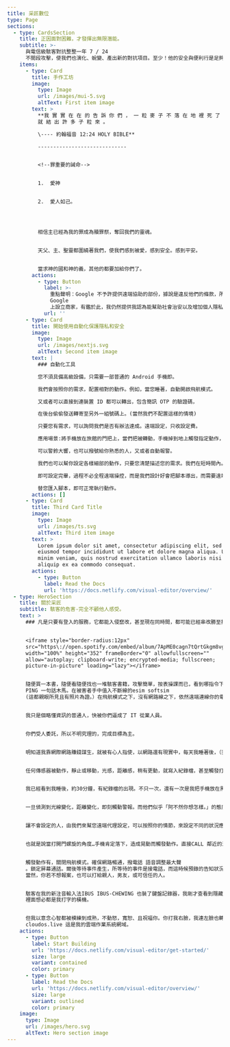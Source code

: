 ```yaml
---
title: 采匠數位
type: Page
sections:
  - type: CardsSection
    title: 正因面對困難，才發揮出無限潛能。
    subtitle: >-
      與電信級駭客對抗整整一年 7 / 24
      不間段攻擊，使我們也演化、蛻變、產出新的對抗項目。至少！他的安全與便利行是足夠的。我們白白的提供給互連網上的使用者使用。並加以闡述觀念。當台灣資安的一把推手。推廣資訊安全，並讓大家明白，網路針對，是種霸凌，它比電子腳鐐還要可怕的多，我處於警醒的狀態下，依靠有限的資源。發展出連駭客也無可攻破的系統。免登入匿名應用。
    items:
      - type: Card
        title: 手作工坊
        image:
          type: Image
          url: /images/mui-5.svg
          altText: First item image
        text: >
          **我 實 實 在 在 的 告 訴 你 們 ， 一 粒 麥 子 不 落 在 地 裡 死 了 ， 仍 舊 是 一 粒 ， 若 是 死 了 ，
          就 結 出 許 多 子 粒 來 。

          \---- 約翰福音 12:24 HOLY BIBLE**

          -----------------------------


          <!--罪重要的誡命-->


          1.  愛神


          2.  愛人如己。




          相信主已經為我的罪成為贖罪祭，奪回我們的靈魂。


          天父、主、聖靈都圍繞著我們，使我們感到被愛，感到安全。感到平安。


          當求神的國和神的義，其他的都要加給你們了。
        actions:
          - type: Button
            label: >-
              重點聲明：Google 不予許提供遠端協助的部份，據說是違反他們的條款，所以不受第三方技術單位的支援。若違反此條款即不可在
              Google
              上設立商家，有鑑於此，我仍然提供我認為能幫助社會治安以及增加個人隱私包含人權在內的一切服務。我們即將推出，連駭客都束手無策的一款APP。
            url: ''
      - type: Card
        title: 開始使用自動化保護隱私和安全
        image:
          type: Image
          url: /images/nextjs.svg
          altText: Second item image
        text: |
          ### 自動化工具

          您不須具備高級設備，只需要一部普通的 Android 手機即。

          我們會按照你的需求，配置相對的動作。例如，當您睡著，自動開啟飛航模式。

          又或者可以直接到連裝置 ID 都可以轉出，包含簡訊 OTP 的驗證碼，

          在後台偷偷發送轉寄至另外一組號碼上。(當然我們不配置這樣的情境)

          只要您有需求，可以詢問我們是否有辦法達成。遠端設定，只收設定費。

          應用場景:將手機放在旅館的門把上，當們把被轉動，手機掉到地上觸發指定動作，

          可以警鈴大響，也可以撥號給你熟悉的人，又或者自動報警。

          我們也可以幫你設定各樣細部的動作，只要您清楚描述您的需求。我們在短時間內。

          即可設定完畢，過程不必全程遠端操控，而是我們設計好會把腳本導出，而需要遠端

          替您匯入腳本，即可正常執行動作。
        actions: []
      - type: Card
        title: Third Card Title
        image:
          type: Image
          url: /images/ts.svg
          altText: Third item image
        text: >
          Lorem ipsum dolor sit amet, consectetur adipiscing elit, sed do
          eiusmod tempor incididunt ut labore et dolore magna aliqua. Ut enim ad
          minim veniam, quis nostrud exercitation ullamco laboris nisi ut
          aliquip ex ea commodo consequat.
        actions:
          - type: Button
            label: Read the Docs
            url: 'https://docs.netlify.com/visual-editor/overview/'
  - type: HeroSection
    title: 關於采匠
    subtitle: 駭客的危害-完全不顧他人感受。
    text: >
      ### 凡是只要有登入的服務，它都能入侵竄改，甚至現在同時間，都可能已經串改勝至把被用信箱，兩步驟驗證的權限奪去了。


      <iframe style="border-radius:12px"
      src="https\://open.spotify.com/embed/album/7ApME0cagn7tQrtGkgm8vg?utm\_source=generator"
      width="100%" height="352" frameBorder="0" allowfullscreen=""
      allow="autoplay; clipboard-write; encrypted-media; fullscreen;
      picture-in-picture" loading="lazy"></iframe>


      隨便買一本書，隨便看隨便找也一堆駭客書籍，攻擊簡單，按表操課而已，看到哪指令下到哪，而真正值得敬畏的是那些日以繼夜的修復以及偵錯的偉大資安人員們，他們就像瘋子（比喻）拿了菜刀往路上隨機砍人，試問砍人須不需要教學？但是你有想到被害者嘛？你這一串死亡之
      PING 一句話木馬。在被害者手中值入不斷線的esim softsim
      (這都親眼所見且有照片為證。）在飛航模式之下，沒有網路線之下，依然遠端連線你的電腦。


      我只是個略懂資訊的普通人，快被你們逼成了 IT 從業人員。


      你們受人委託，所以不明究理的，完成目標為主。


      明知道我靠網際網路賺錢謀生，就被有心人指使，以網路還有現實中，每天我睡著後，（我有使用自動化）只要偵測我睡著即會開啟守護模式。


      任何傳感器被動作，靜止或移動，光感，距離感，稍有更動，就寫入紀錄檔，甚至觸發打我預先錄製的電話語音給鄰近派出所。


      我已經看到我睡後，約30分鐘，有紀錄檔的出現。不只一次，還有一次是我把手機放在黑盒子裏，故意讓他開那個精緻的盒子，使光漏進去。


      一旦偵測到光線變化，距離變化，即刻觸動警報。而他們似乎「阿不然你想怎樣。」的態度，至台灣律法於無物。雖然這也可成為服務。


      讓不會設定的人，由我們來幫您遠端代理設定，可以按照你的情節，來設定不同的狀況應變。如我把手機放在門把上。此時觸發條件為（晃動）


      也就是說當打開門螺旋的角度…手機肯定落下，造成晃動而觸發動作。直接CALL 鄰近的派出所，使用我預先錄製好的語音，告訴他們所在地。


      觸發動作有，關閉飛航模式。確保網路暢通，撥電話 語音調整最大聲
      。鎖定屏幕通話。爾後等待事件產生，所等待的事件是接電話，而這時候預錄的告知狀況以及地址就直接以話筒的聲音…傳遞到鄰近派出所。 
      當然，你若不想報案，也可以打給親人，男友，或可信任的人。


      駭客在我的新注音輸入法IBUS IBUS-CHEWING 也裝了鍵盤記錄器，我剛才查看到隱藏檔案，是 CHEWING.BIN
      裡面想必都是我打字的橫機。


      但我以意念心智都被模練到成熟，不動怒，寬恕、且祝福你。你打我右臉，我連左臉也轉過來由你打。陪同走一里路，我培你走二里。要我裡衣，我給你外衣。這個網站，不知道能維持多久，因為他不會一次毀壞，或許可能會假扮我，而刪除，更動一些關鍵內容。我買的網域價值上萬，都被盜用到討不回來
      cloudos.live 這是我的雲端作業系統網域。
    actions:
      - type: Button
        label: Start Building
        url: 'https://docs.netlify.com/visual-editor/get-started/'
        size: large
        variant: contained
        color: primary
      - type: Button
        label: Read the Docs
        url: 'https://docs.netlify.com/visual-editor/overview/'
        size: large
        variant: outlined
        color: primary
    image:
      type: Image
      url: /images/hero.svg
      altText: Hero section image
---
```

